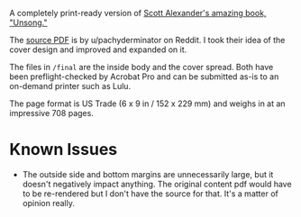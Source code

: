 A completely print-ready version of [Scott Alexander's amazing book, "Unsong."](http://unsongbook.com/)

The [source PDF](https://simplegifs.com/stuff/unsong.pdf) is by u/pachyderminator on Reddit. I took their idea of the cover design and improved and expanded on it.

The files in `/final` are the inside body and the cover spread. Both have been preflight-checked by Acrobat Pro and can be submitted as-is to an on-demand printer such as Lulu.

The page format is US Trade (6 x 9 in / 152 x 229 mm) and weighs in at an impressive 708 pages.

# Known Issues

- The outside side and bottom margins are unnecessarily large, but it doesn't negatively impact anything. The original content pdf would have to be re-rendered but I don't have the source for that. It's a matter of opinion really.
